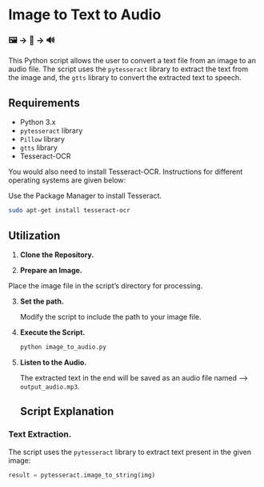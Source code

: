 # Image to Text to Audio
### 🖼️ -> 📄 -> 🔊

This Python script allows the user to convert a text file from an image to an audio file. The script uses the `pytesseract` library to extract the text from the image and, the `gtts` library to convert the extracted text to speech.

## Requirements

- Python 3.x
- `pytesseract` library
- `Pillow` library
- `gtts` library
- Tesseract-OCR

You would also need to install Tesseract-OCR. Instructions for different operating systems are given below:

Use the Package Manager to install Tesseract.

```bash
sudo apt-get install tesseract-ocr
```

## Utilization 

1. **Clone the Repository.**

2. **Prepare an Image.**

Place the image file in the script’s directory for processing.

3. **Set the path.**

   Modify the script to include the path to your image file.

4. **Execute the Script.**

   ```bash
   python image_to_audio.py
   ```

5. **Listen to the Audio.**

   The extracted text in the end will be saved as an audio file named --> `output_audio.mp3`.

   ## Script Explanation

### Text Extraction.

The script uses the `pytesseract` library to extract text present in the given image:

```python
result = pytesseract.image_to_string(img)
```
